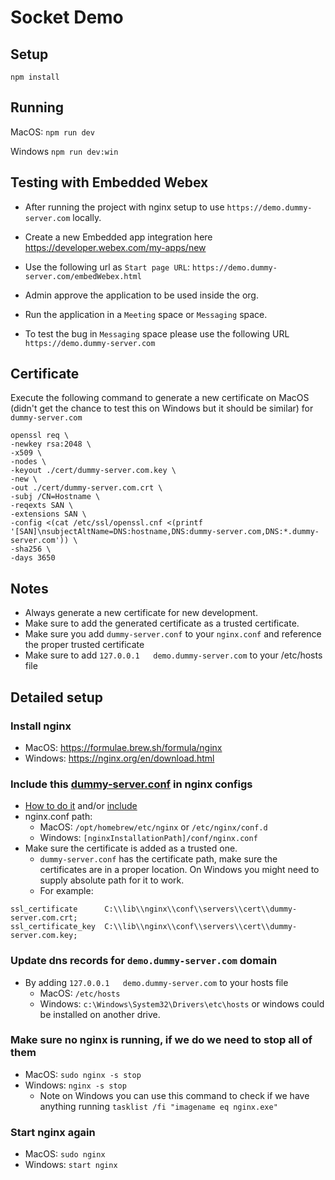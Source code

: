 # Socket Demo
## Setup 
`npm install`
## Running
MacOS: `npm run dev`

Windows `npm run dev:win`

## Testing with Embedded Webex
- After running the project with nginx setup to use `https://demo.dummy-server.com` locally. 
- Create a new Embedded app integration here https://developer.webex.com/my-apps/new
- Use the following url as `Start page URL`: `https://demo.dummy-server.com/embedWebex.html`
- Admin approve the application to be used inside the org.
- Run the application in a `Meeting` space or `Messaging` space. 

- To test the bug in `Messaging` space please use the following URL `https://demo.dummy-server.com`


## Certificate 
Execute the following command to generate a new certificate on MacOS (didn't get the chance to test this on Windows but it should be similar) for `dummy-server.com`
```
openssl req \
-newkey rsa:2048 \
-x509 \
-nodes \
-keyout ./cert/dummy-server.com.key \
-new \
-out ./cert/dummy-server.com.crt \
-subj /CN=Hostname \
-reqexts SAN \
-extensions SAN \
-config <(cat /etc/ssl/openssl.cnf <(printf '[SAN]\nsubjectAltName=DNS:hostname,DNS:dummy-server.com,DNS:*.dummy-server.com')) \
-sha256 \
-days 3650
```

## Notes
- Always generate a new certificate for new development. 
- Make sure to add the generated certificate as a trusted certificate.
- Make sure you add `dummy-server.conf` to your `nginx.conf` and reference the proper trusted certificate
- Make sure to add `127.0.0.1   demo.dummy-server.com` to your /etc/hosts file


## Detailed setup 
### Install nginx 
  - MacOS: https://formulae.brew.sh/formula/nginx
  - Windows: https://nginx.org/en/download.html
### Include this [dummy-server.conf](./dummy-server.conf) in nginx configs
  - [How to do it](https://docs.nginx.com/nginx/admin-guide/basic-functionality/managing-configuration-files/#feature-specific-configuration-files) and/or [include](http://nginx.org/en/docs/ngx_core_module.html#include)
  - nginx.conf path:
    - MacOS: `/opt/homebrew/etc/nginx` or `/etc/nginx/conf.d`
    - Windows: `[nginxInstallationPath]/conf/nginx.conf`
  - Make sure the certificate is added as a trusted one.
    - `dummy-server.conf` has the certificate path, make sure the certificates are in a proper location. On Windows you might need to supply absolute path for it to work.
    - For example:
```
ssl_certificate      C:\\lib\\nginx\\conf\\servers\\cert\\dummy-server.com.crt;
ssl_certificate_key  C:\\lib\\nginx\\conf\\servers\\cert\\dummy-server.com.key;
```
### Update dns records for `demo.dummy-server.com` domain 
  - By adding  `127.0.0.1   demo.dummy-server.com` to your hosts file
    -  MacOS: `/etc/hosts`
    -  Windows: `c:\Windows\System32\Drivers\etc\hosts` or windows could be installed on another drive.
###  Make sure no nginx is running, if we do we need to stop all of them
  -  MacOS: `sudo nginx -s stop`
  - Windows: `nginx -s stop`
      -  Note on Windows you can use this command to check if we have anything running `tasklist /fi "imagename eq nginx.exe"`
### Start nginx again
  -  MacOS: `sudo nginx`
  -  Windows: `start nginx`
